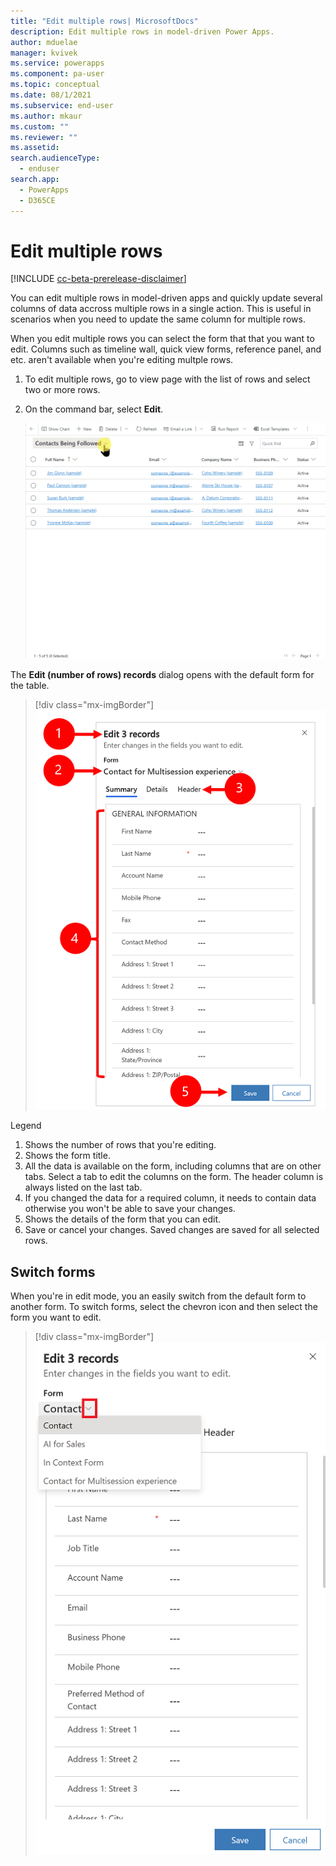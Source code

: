 ```yaml
---
title: "Edit multiple rows| MicrosoftDocs"
description: Edit multiple rows in model-driven Power Apps.
author: mduelae
manager: kvivek
ms.service: powerapps
ms.component: pa-user
ms.topic: conceptual
ms.date: 08/1/2021
ms.subservice: end-user
ms.author: mkaur
ms.custom: ""
ms.reviewer: ""
ms.assetid: 
search.audienceType: 
  - enduser
search.app: 
  - PowerApps
  - D365CE
---
```


 # Edit multiple rows
 
 [!INCLUDE [cc-beta-prerelease-disclaimer](../includes/cc-beta-prerelease-disclaimer.md)]
 
You can edit multiple rows in model-driven apps and quickly update several columns of data accross multiple rows in a single action. This is useful in scenarios when you need to update the same column for multiple rows.

When you edit multiple rows you can select the form that that you want to edit. Columns such as timeline wall, quick view forms, reference panel, and etc. aren't available when you're editing multple rows.

1. To edit multiple rows, go to view page with the list of rows and select two or more rows.
2. On the command bar, select **Edit**.

   ![Edit multiple rows.](media/bulk-edit.gif "Edit multiple rows")


The **Edit (number of rows) records** dialog opens with the default form for the table.

> [!div class="mx-imgBorder"]
> ![How to user bulk edit](media/bulk-edit-legend.png "How to use bulk edit")

Legend

1. Shows the number of rows that you're editing.
2. Shows the form title. 
3. All the data is available on the form, including columns that are on other tabs. Select a tab to edit the columns on the form. The header column is always listed on the last tab. 
4. If you changed the data for a required column, it needs to contain data otherwise you won't be able to save your changes.
5. Shows the details of the form that you can edit.
6. Save or cancel your changes. Saved changes are saved for all selected rows.

## Switch forms

When you're in edit mode, you an easily switch from the default form to another form. To switch forms, select the chevron icon and then select the form you want to edit.

> [!div class="mx-imgBorder"]
> ![Switch to another form.](media/bult-edit-change-form.png "Switch to another form.")




